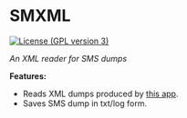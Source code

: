 # SMXML
[![License (GPL version 3)](https://img.shields.io/badge/license-GNU%20GPL%20version%203-red.svg?style=flat-square)](http://opensource.org/licenses/GPL-3.0)

*An XML reader for SMS dumps*

**Features:**
* Reads XML dumps produced by [this app](https://play.google.com/store/apps/details?id=com.riteshsahu.SMSBackupRestore&hl=en).
* Saves SMS dump in txt/log form.